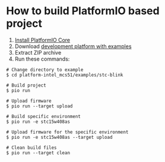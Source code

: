 How to build PlatformIO based project
=====================================

1. [Install PlatformIO Core](http://docs.platformio.org/page/core.html)
2. Download [development platform with examples](https://github.com/platformio/platform-intel_mcs51/archive/develop.zip)
3. Extract ZIP archive
4. Run these commands:

```shell
# Change directory to example
$ cd platform-intel_mcs51/examples/stc-blink

# Build project
$ pio run

# Upload firmware
$ pio run --target upload

# Build specific environment
$ pio run -e stc15w408as

# Upload firmware for the specific environment
$ pio run -e stc15w408as --target upload

# Clean build files
$ pio run --target clean
```
